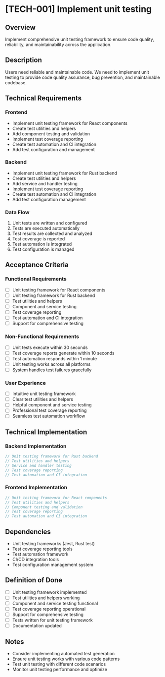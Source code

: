 # [TECH-001] Implement unit testing

## Overview

Implement comprehensive unit testing framework to ensure code quality, reliability, and maintainability across the application.

## Description

Users need reliable and maintainable code. We need to implement unit testing to provide code quality assurance, bug prevention, and maintainable codebase.

## Technical Requirements

### Frontend

- Implement unit testing framework for React components
- Create test utilities and helpers
- Add component testing and validation
- Implement test coverage reporting
- Create test automation and CI integration
- Add test configuration and management

### Backend

- Implement unit testing framework for Rust backend
- Create test utilities and helpers
- Add service and handler testing
- Implement test coverage reporting
- Create test automation and CI integration
- Add test configuration management

### Data Flow

1. Unit tests are written and configured
2. Tests are executed automatically
3. Test results are collected and analyzed
4. Test coverage is reported
5. Test automation is integrated
6. Test configuration is managed

## Acceptance Criteria

### Functional Requirements

- [ ] Unit testing framework for React components
- [ ] Unit testing framework for Rust backend
- [ ] Test utilities and helpers
- [ ] Component and service testing
- [ ] Test coverage reporting
- [ ] Test automation and CI integration
- [ ] Support for comprehensive testing

### Non-Functional Requirements

- [ ] Unit tests execute within 30 seconds
- [ ] Test coverage reports generate within 10 seconds
- [ ] Test automation responds within 1 minute
- [ ] Unit testing works across all platforms
- [ ] System handles test failures gracefully

### User Experience

- [ ] Intuitive unit testing framework
- [ ] Clear test utilities and helpers
- [ ] Helpful component and service testing
- [ ] Professional test coverage reporting
- [ ] Seamless test automation workflow

## Technical Implementation

### Backend Implementation

```rust
// Unit testing framework for Rust backend
// Test utilities and helpers
// Service and handler testing
// Test coverage reporting
// Test automation and CI integration
```

### Frontend Implementation

```typescript
// Unit testing framework for React components
// Test utilities and helpers
// Component testing and validation
// Test coverage reporting
// Test automation and CI integration
```

## Dependencies

- Unit testing frameworks (Jest, Rust test)
- Test coverage reporting tools
- Test automation framework
- CI/CD integration tools
- Test configuration management system

## Definition of Done

- [ ] Unit testing framework implemented
- [ ] Test utilities and helpers working
- [ ] Component and service testing functional
- [ ] Test coverage reporting operational
- [ ] Support for comprehensive testing
- [ ] Tests written for unit testing framework
- [ ] Documentation updated

## Notes

- Consider implementing automated test generation
- Ensure unit testing works with various code patterns
- Test unit testing with different code scenarios
- Monitor unit testing performance and optimize
